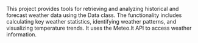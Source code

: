 This project provides tools for retrieving and analyzing historical and forecast weather data using the Data class. The functionality includes calculating key weather statistics, identifying weather patterns, and visualizing temperature trends. It uses the Meteo.lt API to access weather information.
